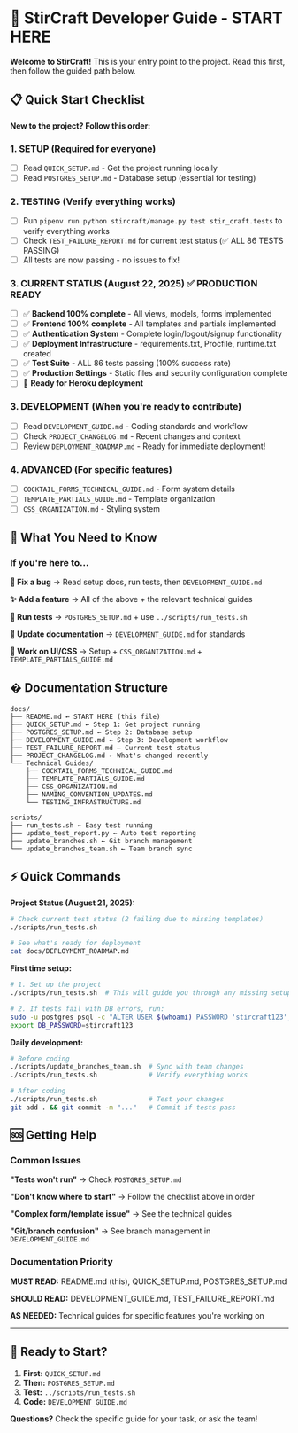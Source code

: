 # 🚀 StirCraft Developer Guide - START HERE

**Welcome to StirCraft!** This is your entry point to the project. Read this first, then follow the guided path below.

## 📋 Quick Start Checklist

**New to the project? Follow this order:**

### 1. **SETUP** (Required for everyone)
- [ ] Read `QUICK_SETUP.md` - Get the project running locally
- [ ] Read `POSTGRES_SETUP.md` - Database setup (essential for testing)

### 2. **TESTING** (Verify everything works)
- [ ] Run `pipenv run python stircraft/manage.py test stir_craft.tests` to verify everything works
- [ ] Check `TEST_FAILURE_REPORT.md` for current test status (✅ ALL 86 TESTS PASSING)
- [ ] All tests are now passing - no issues to fix!

### 3. **CURRENT STATUS** (August 22, 2025) ✅ **PRODUCTION READY**
- [ ] ✅ **Backend 100% complete** - All views, models, forms implemented
- [ ] ✅ **Frontend 100% complete** - All templates and partials implemented
- [ ] ✅ **Authentication System** - Complete login/logout/signup functionality  
- [ ] ✅ **Deployment Infrastructure** - requirements.txt, Procfile, runtime.txt created
- [ ] ✅ **Test Suite** - ALL 86 tests passing (100% success rate)
- [ ] ✅ **Production Settings** - Static files and security configuration complete
- [ ] 🚀 **Ready for Heroku deployment**

### 3. **DEVELOPMENT** (When you're ready to contribute)
- [ ] Read `DEVELOPMENT_GUIDE.md` - Coding standards and workflow
- [ ] Check `PROJECT_CHANGELOG.md` - Recent changes and context
- [ ] Review `DEPLOYMENT_ROADMAP.md` - Ready for immediate deployment!

### 4. **ADVANCED** (For specific features)
- [ ] `COCKTAIL_FORMS_TECHNICAL_GUIDE.md` - Form system details
- [ ] `TEMPLATE_PARTIALS_GUIDE.md` - Template organization
- [ ] `CSS_ORGANIZATION.md` - Styling system

## 🎯 What You Need to Know

### If you're here to...

**🔧 Fix a bug** → Read setup docs, run tests, then `DEVELOPMENT_GUIDE.md`

**✨ Add a feature** → All of the above + the relevant technical guides

**🧪 Run tests** → `POSTGRES_SETUP.md` + use `../scripts/run_tests.sh`

**📝 Update documentation** → `DEVELOPMENT_GUIDE.md` for standards

**🎨 Work on UI/CSS** → Setup + `CSS_ORGANIZATION.md` + `TEMPLATE_PARTIALS_GUIDE.md`

## � Documentation Structure

```
docs/
├── README.md ← START HERE (this file)
├── QUICK_SETUP.md ← Step 1: Get project running
├── POSTGRES_SETUP.md ← Step 2: Database setup
├── DEVELOPMENT_GUIDE.md ← Step 3: Development workflow
├── TEST_FAILURE_REPORT.md ← Current test status
├── PROJECT_CHANGELOG.md ← What's changed recently
└── Technical Guides/
    ├── COCKTAIL_FORMS_TECHNICAL_GUIDE.md
    ├── TEMPLATE_PARTIALS_GUIDE.md
    ├── CSS_ORGANIZATION.md
    ├── NAMING_CONVENTION_UPDATES.md
    └── TESTING_INFRASTRUCTURE.md

scripts/
├── run_tests.sh ← Easy test running
├── update_test_report.py ← Auto test reporting
├── update_branches.sh ← Git branch management
└── update_branches_team.sh ← Team branch sync
```

## ⚡ Quick Commands

**Project Status (August 21, 2025):**
```bash
# Check current test status (2 failing due to missing templates)
./scripts/run_tests.sh

# See what's ready for deployment
cat docs/DEPLOYMENT_ROADMAP.md
```

**First time setup:**
```bash
# 1. Set up the project
./scripts/run_tests.sh  # This will guide you through any missing setup

# 2. If tests fail with DB errors, run:
sudo -u postgres psql -c "ALTER USER $(whoami) PASSWORD 'stircraft123';"
export DB_PASSWORD=stircraft123
```

**Daily development:**
```bash
# Before coding
./scripts/update_branches_team.sh  # Sync with team changes
./scripts/run_tests.sh             # Verify everything works

# After coding
./scripts/run_tests.sh             # Test your changes
git add . && git commit -m "..."   # Commit if tests pass
```

## 🆘 Getting Help

### Common Issues

**"Tests won't run"** → Check `POSTGRES_SETUP.md`

**"Don't know where to start"** → Follow the checklist above in order

**"Complex form/template issue"** → See the technical guides

**"Git/branch confusion"** → See branch management in `DEVELOPMENT_GUIDE.md`

### Documentation Priority

**MUST READ:** README.md (this), QUICK_SETUP.md, POSTGRES_SETUP.md

**SHOULD READ:** DEVELOPMENT_GUIDE.md, TEST_FAILURE_REPORT.md

**AS NEEDED:** Technical guides for specific features you're working on

---

## 🎉 Ready to Start?

1. **First:** `QUICK_SETUP.md`
2. **Then:** `POSTGRES_SETUP.md` 
3. **Test:** `../scripts/run_tests.sh`
4. **Code:** `DEVELOPMENT_GUIDE.md`

**Questions?** Check the specific guide for your task, or ask the team!
